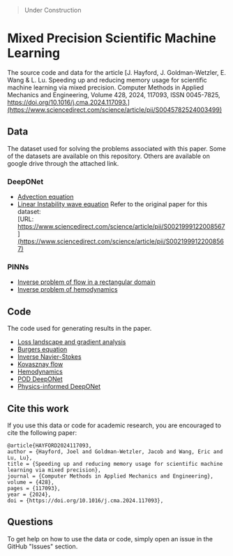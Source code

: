 > Under Construction

# Mixed Precision Scientific Machine Learning

The source code and data for the article [J. Hayford, J. Goldman-Wetzler, E. Wang & L. Lu. Speeding up and reducing memory usage for scientific machine learning via mixed precision. Computer Methods in Applied Mechanics and Engineering,
Volume 428,
2024,
117093,
ISSN 0045-7825,
https://doi.org/10.1016/j.cma.2024.117093.](https://www.sciencedirect.com/science/article/pii/S0045782524003499)

## Data
The dataset used for solving the problems associated with this paper. Some of the datasets are available on this repository. Others are available on google drive through the attached link.

### DeepONet
- [Advection equation](Dataset/DeepONEt/Advection_equation_dataset)
- [Linear Instability wave equation](Dataset/DeepONEt/Linear_Instability_Wave_dataset.md)
Refer to the original paper for this dataset:  
[URL: https://www.sciencedirect.com/science/article/pii/S0021999122008567](https://www.sciencedirect.com/science/article/pii/S0021999122008567)

### PINNs
- [Inverse problem of flow in a rectangular domain](Dataset/PINNs/Inverse_problem_of_flow_in_a_rectangular_domain)
- [Inverse problem of hemodynamics](Dataset/PINNs/Inverse_problem_of_hemodynamics/hemodynamics.md)
## Code
The code used for generating results in the paper.
- [Loss landscape and gradient analysis](loss-landscape/)
- [Burgers equation](pinns/dde_burgers_mixed.ipynb)
- [Inverse Navier-Stokes](pinns/Navier_Stokes_Inverse)
- [Kovasznay flow](pinns/Kovasznay_Flow)
- [Hemodynamics](pinns/Hemodynamics)
- [POD DeepONet](DeepOnet/LIW_POD_DeepOnet)
- [Physics-informed DeepONet](DeepOnet/PI-Diffusion-Reaction-Equation)

## Cite this work

If you use this data or code for academic research, you are encouraged to cite the following paper:

```
@article{HAYFORD2024117093,
author = {Hayford, Joel and Goldman-Wetzler, Jacob and Wang, Eric and Lu, Lu},
title = {Speeding up and reducing memory usage for scientific machine learning via mixed precision},
journal = {Computer Methods in Applied Mechanics and Engineering},
volume = {428},
pages = {117093},
year = {2024},
doi = {https://doi.org/10.1016/j.cma.2024.117093},
```

## Questions

To get help on how to use the data or code, simply open an issue in the GitHub "Issues" section.
